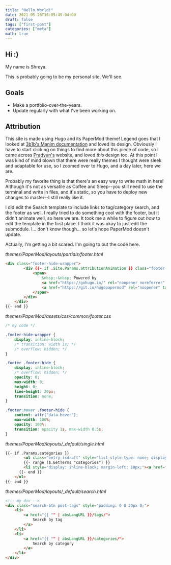 ```yaml
---
title: "Hello World!"
date: 2021-05-26T16:05:49-04:00
draft: false
tags: ["first-post"]
categories: ["meta"]
math: true
---
```


## Hi :)

My name is Shreya.

This is probably going to be my personal site. We'll see.

## Goals

- Make a portfolio-over-the-years.
- Update regularly with what I've been working on.

## Attribution

This site is made using Hugo and its PaperMod theme! Legend goes that I looked at [3b1b's Manim documentation](https://3b1b.github.io/manim/) and loved its design. Obviously I have to start clicking on things to find more about this piece of code, so I came across [Pradyun's](https://pradyunsg.me/) website, and loved *this* design too. At this point I was kind of mind blown that there were really themes I thought were sleek and adaptable for use, so I zoomed over to Hugo, and a day later, here we are.

Probably my favorite thing is that there's an easy way to write math in here! Although it's not as versatile as Coffee and Sleep--you still need to use the terminal and write in files, and it's static, so you have to deploy new changes to master--I still really like it.

I did edit the Search template to include links to tag/category search, and the footer as well. I really tried to do something cool with the footer, but it didn't animate well, so here we are. It took me a while to figure out *how* to edit the template in the first place. I think it was okay to just edit the submodule. I... don't know though... so let's hope PaperMod doesn't update.

Actually, I'm getting a bit scared. I'm going to put the code here.

*themes/PaperMod/layouts/partials/footer.html*
```html
<div class="footer-hide-wrapper">
        <div {{- if .Site.Params.attributionAnimation }} class="footer-hide" {{- end }}>
            <span>
                &nbsp;·&nbsp; Powered by
                <a href="https://gohugo.io/" rel="noopener noreferrer" target="_blank">Hugo</a> +
                <a href="https://git.io/hugopapermod" rel="noopener" target="_blank">PaperMod</a>, with tweaks
            </span>
        </div>
    </div>
{{- end }}
```

*themes/PaperMod/assets/css/common/footer.css*
```css
/* my code */

.footer-hide-wrapper {
    display: inline-block;
    /* transition: width 1s; */
    /* overflow: hidden; */
}

.footer .footer-hide {
    display: inline-block;
    /* overflow: hidden; */
    opacity: 0;
    max-width: 0;
    height: 0;
    line-height: 20px;
    transition: none;
}

.footer:hover .footer-hide {
    content: attr("data-hover");
    max-width: 100%;
    opacity: 100%;
    transition: opacity 1s, max-width 0.5s;
}
```


*themes/PaperMod/layouts/_default/single.html*
```html
{{- if .Params.categories }}
        <ul class="entry-isdraft" style="list-style-type: none; display: inline-block;">
        {{- range ($.GetTerms "categories") }}
        <li style="display: inline-block; margin-left: 10px;"><a href="{{ .Permalink }}">{{ .LinkTitle }}</a></li>
      {{- end }}
    </ul>
{{- end }}
```

*themes/PaperMod/layouts/_default/search.html*
```html
<!-- my div -->
<div class="search-btn post-tags" style="padding: 0 0 20px 0;">
    <li>
        <a href="{{ "" | absLangURL }}/tags/">
            Search by tag
        </a>
    </li>
    <li>
        <a href="{{ "" | absLangURL }}/categories/">
            Search by category
        </a>
    </li>
</div>
```